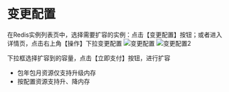 # 变更配置
在Redis实例列表页中，选择需要扩容的实例：点击【变更配置】按钮；或者进入详情页，点击右上角【操作】下拉变更配置
![变更配置](https://github.com/jdcloudcom/cn/tree/edit/image/Redis/change-conf1.png)
![变更配置2](https://github.com/jdcloudcom/cn/tree/edit/image/Redis/change-conf2.png)

下拉框选择扩容到的容量，点击【立即支付】按钮，进行扩容
 - 包年包月资源仅支持升级内存
 - 按配置资源支持升、降内存



